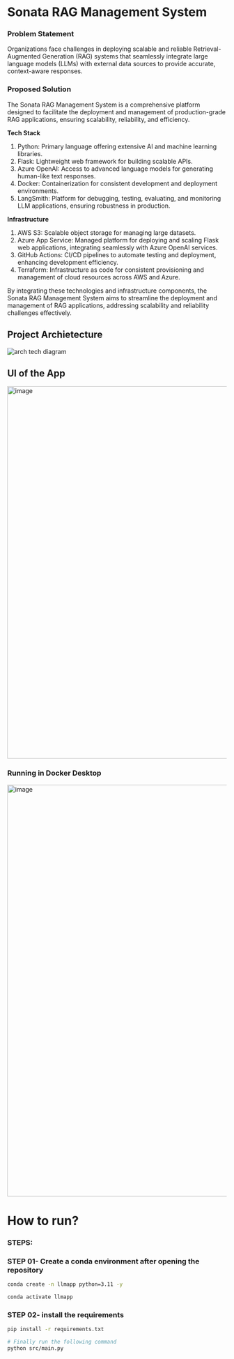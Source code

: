 # Sonata RAG Management System

### Problem Statement

Organizations face challenges in deploying scalable and reliable Retrieval-Augmented Generation (RAG) systems that seamlessly integrate large language models (LLMs) with external data sources to provide accurate, context-aware responses.

### Proposed Solution

The Sonata RAG Management System is a comprehensive platform designed to facilitate the deployment and management of production-grade RAG applications, ensuring scalability, reliability, and efficiency.

**Tech Stack**

1. Python: Primary language offering extensive AI and machine learning libraries.
2. Flask: Lightweight web framework for building scalable APIs.
3. Azure OpenAI: Access to advanced language models for generating human-like text responses.
4. Docker: Containerization for consistent development and deployment environments.
5. LangSmith: Platform for debugging, testing, evaluating, and monitoring LLM applications, ensuring robustness in production. 

**Infrastructure**

1. AWS S3: Scalable object storage for managing large datasets.
2. Azure App Service: Managed platform for deploying and scaling Flask web applications, integrating seamlessly with Azure OpenAI services.
3. GitHub Actions: CI/CD pipelines to automate testing and deployment, enhancing development efficiency.
4. Terraform: Infrastructure as code for consistent provisioning and management of cloud resources across AWS and Azure.

By integrating these technologies and infrastructure components, the Sonata RAG Management System aims to streamline the deployment and management of RAG applications, addressing scalability and reliability challenges effectively.

## Project Archietecture
![arch tech diagram](https://github.com/user-attachments/assets/6089e601-045e-4267-a7fd-755ac8ec2867)

## UI of the App

<img width="855" alt="image" src="https://github.com/user-attachments/assets/d19f8849-de87-44d2-ad9d-482e34b946ff" />

### Running in Docker Desktop
<img width="945" alt="image" src="https://github.com/user-attachments/assets/d5a71dc1-6d0b-48fa-8f2b-cd80216f0f0a" />



# How to run?

### STEPS:


### STEP 01- Create a conda environment after opening the repository

```bash
conda create -n llmapp python=3.11 -y
```

```bash
conda activate llmapp
```


### STEP 02- install the requirements
```bash
pip install -r requirements.txt
```


```bash
# Finally run the following command
python src/main.py
```

